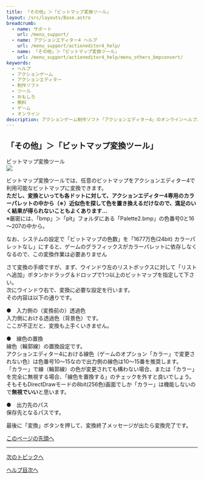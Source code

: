 ```yaml
---
title: 「その他」＞「ビットマップ変換ツール」
layout: /src/layouts/Base.astro
breadcrumb:
  - name: サポート
    url: /menu_support/
  - name: アクションエディター4 ヘルプ
    url: /menu_support/actioneditor4_help/
  - name: 「その他」＞「ビットマップ変換ツール」
    url: /menu_support/actioneditor4_help/menu_others_bmpconvert/
keywords:
  - ヘルプ
  - アクションゲーム
  - アクションエディター
  - 制作ソフト
  - ツール
  - おもしろ
  - 無料
  - ゲーム
  - オンライン
description: アクションゲーム制作ソフト「アクションエディター4」のオンラインヘルプ。「「その他」＞「ビットマップ変換ツール」」は「おもしろゲーム神殿」内のページです
---
```


<a name="TOP"></a>

## 「その他」＞「ビットマップ変換ツール」

ビットマップ変換ツール  
![](/menu_support/actioneditor4_help/menu_others_bmpconvert/BmpConvert.jpg)  
  
ビットマップ変換ツールでは、任意のビットマップをアクションエディター4で利用可能なビットマップに変換できます。  
**ただし、変換といっても各ドットに対して、アクションエディター4専用のカラーパレットの中から（※）近似色を探して色を置き換えるだけなので、満足のいく結果が得られないこともよくあります…**  
※厳密には、「bmp」＞「plt」フォルダにある「Palette2.bmp」の色番号0と16～207の中から。  
  
なお、システムの設定で「ビットマップの色数」を「1677万色(24bit) カラーパレットなし」にすると、ゲームのグラフィックスがカラーパレットに依存しなくなるので、この変換作業は必要ありません  
  
さて変換の手順ですが、まず、ウインドウ左のリストボックスに対して「リストへ追加」ボタンかドラッグ＆ドロップで1つ以上のビットマップを指定して下さい。  
次にウインドウ右で、変換に必要な設定を行います。  
その内容は以下の通りです。  
  
●　入力側の（変換前の）透過色  
入力側における透過色（背景色）です。  
ここが不正だと、変換も上手くいきません。  
  
●　線色の置換  
線色（輪郭線）の置換設定です。  
アクションエディター4における線色（ゲームのオプション「カラー」で変更されない色）は色番号10～15なので出力側の線色は10～15番を推奨します。  
「カラー」で線（輪郭線）の色が変更されても構わない場合、または「カラー」を完全に無視する場合、「線色を置換する」のチェックを外すと良いでしょう。  
そもそもDirectDrawモードの8bit(256色)画面でしか「カラー」は機能しないので**無視でいい**と思います。  
  
●　出力先のパス  
保存先となるパスです。  
  
  
最後に「変換」ボタンを押して、変換終了メッセージが出たら変換完了です。  

[このページの先頭へ](#TOP)

---

  

[次のトピックへ](../worldmapchip/)

[ヘルプ目次へ](../)